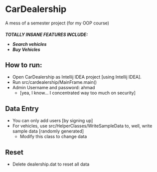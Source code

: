 # CarDealership
 A mess of a semester project (for my OOP course)
 <H5> TOTALLY INSANE FEATURES INCLUDE: 
 <UL>
    <li>Search vehicles</li>
    <li>Buy Vehicles
    </li>
 </UL>


<h2>How to run:</h2>
<ul>
 <li>Open CarDealership as Intellij IDEA project [using Intellij IDEA].</li>
 <li>Run src/cardealership/MainFrame.main()</li>
 <li>Admin Username and password: ahmad 
 <ul>
 <li>
 [yea, I know... I concentrated way too much on security]
 </li>
 </ul>
</ul>

<h2>Data Entry</h2>
<ul>
    <li>You can only add users [by signing up]</li>
    <li>For vehicles, use src/HelperClasses/WriteSampleData to, well, write sample data [randomly generated] 
    <ul>
        <li> Modify this class to change data</li>
    </ul>
    </li>
    
</ul>

<h2> Reset </h2>
<ul>
<li>
        Delete dealership.dat to reset all data
    </li>
</ul>

